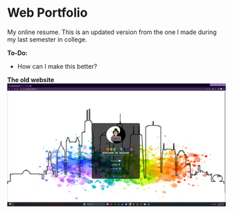 # Web Portfolio

My online resume. This is an updated version from the one I made during my last semester in college.

**To-Do:**
- How can I make this better?

**The old website**
![Image of my own web design](https://github.com/cleopotato/cleopotato.github.io/blob/main/src/web-v1.png)
